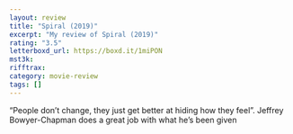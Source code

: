 ```yaml
---
layout: review
title: "Spiral (2019)"
excerpt: "My review of Spiral (2019)"
rating: "3.5"
letterboxd_url: https://boxd.it/1miPON
mst3k:
rifftrax:
category: movie-review
tags: []
---
```


“People don’t change, they just get better at hiding how they feel”. Jeffrey Bowyer-Chapman does a great job with what he’s been given
